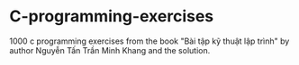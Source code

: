 # C-programming-exercises
1000 c programming exercises from the book "Bài tập kỹ thuật lập trình" by author Nguyễn Tấn Trần Minh Khang and the solution.
